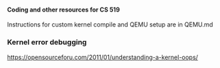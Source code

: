 #### Coding and other resources for CS 519

Instructions for custom kernel compile and QEMU setup are in QEMU.md


### Kernel error debugging
https://opensourceforu.com/2011/01/understanding-a-kernel-oops/
